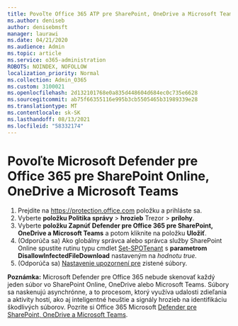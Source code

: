 ```yaml
---
title: Povoľte Office 365 ATP pre SharePoint, OneDrive a Microsoft Teams
ms.author: deniseb
author: denisebmsft
manager: laurawi
ms.date: 04/21/2020
ms.audience: Admin
ms.topic: article
ms.service: o365-administration
ROBOTS: NOINDEX, NOFOLLOW
localization_priority: Normal
ms.collection: Admin_O365
ms.custom: 3100021
ms.openlocfilehash: 2d132101768e0a835d448604d684ec0c735e6628
ms.sourcegitcommit: ab75f66355116e995b3cb5505465b31989339e28
ms.translationtype: MT
ms.contentlocale: sk-SK
ms.lasthandoff: 08/13/2021
ms.locfileid: "58332174"
---
```

# <a name="enable-microsoft-defender-for-office-365-for-sharepoint-online-onedrive-and-microsoft-teams"></a>Povoľte Microsoft Defender pre Office 365 pre SharePoint Online, OneDrive a Microsoft Teams

1. Prejdite na https://protection.office.com položku a prihláste sa.
2. Vyberte **položku Politika správy**  >  **hrozieb** Trezor  >  **prílohy**.
3. Vyberte **položku Zapnúť Defender pre Office 365 pre SharePoint, OneDrive a Microsoft Teams** a potom kliknite na položku **Uložiť**.
4. (Odporúča sa) Ako globálny správca alebo správca služby SharePoint Online spustite rutinu typu cmdlet [Set-SPOTenant](https://docs.microsoft.com/powershell/module/sharepoint-online/Set-SPOTenant?view=sharepoint-ps) s **parametrom DisallowInfectedFileDownload** nastaveným na *hodnotu true.*
5. (Odporúča sa) [Nastavenie upozornení pre](https://docs.microsoft.com/microsoft-365/security/office-365-security/turn-on-atp-for-spo-odb-and-teams#set-up-alerts-for-detected-files) zistené súbory.

**Poznámka:** Microsoft Defender pre Office 365 nebude skenovať každý jeden súbor vo SharePoint Online, OneDrive alebo Microsoft Teams. Súbory sa naskenujú asynchrónne, a to procesom, ktorý využíva udalosti zdieľania a aktivity hostí, ako aj inteligentné heuštie a signály hrozieb na identifikáciu škodlivých súborov. Pozrite si Office 365 Microsoft [Defender pre SharePoint, OneDrive a Microsoft Teams](https://docs.microsoft.com/microsoft-365/security/office-365-security/atp-for-spo-odb-and-teams).
